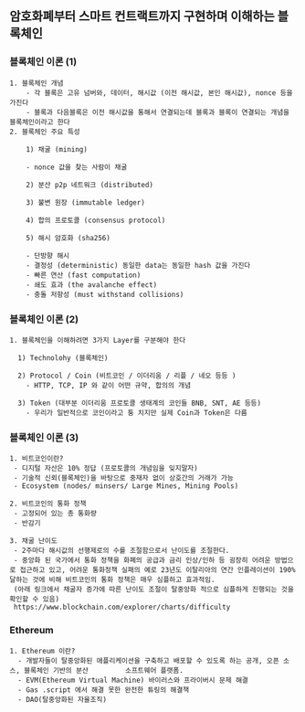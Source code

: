 ## 암호화폐부터 스마트 컨트랙트까지 구현하며 이해하는 블록체인

### 블록체인 이론 (1)

    1. 블록체인 개념
        - 각 블록은 고유 넘버와, 데이터, 해시값 (이전 해시값, 본인 해시값), nonce 등을 가진다
        - 블록과 다음블록은 이전 해시값을 통해서 연결되는데 블록과 블록이 연결되는 개념을 블록체인이라고 한다
    2. 블록체인 주요 특성

        1) 채굴 (mining)

        - nonce 값을 찾는 사람이 채굴

        2) 분산 p2p 네트워크 (distributed)

        3) 불변 원장 (immutable ledger)

        4) 합의 프로토콜 (consensus protocol)

        5) 해시 암호화 (sha256)

        - 단방향 해시
        - 결정성 (deterministic) 동일한 data는 동일한 hash 값을 가진다
        - 빠른 연산 (fast computation)
        - 쇄도 효과 (the avalanche effect)
        - 충돌 저항성 (must withstand collisions)

### 블록체인 이론 (2)

    1. 블록체인을 이해하려면 3가지 Layer를 구분해야 한다

      1) Technolohy (블록체인)

      2) Protocol / Coin (비트코인 / 이더리움 / 리플 / 네오 등등 )
        - HTTP, TCP, IP 와 같이 어떤 규약, 합의의 개념

      3) Token (대부분 이더리움 프로토콜 생태계의 코인들 BNB, SNT, AE 등등)
        - 우리가 일반적으로 코인이라고 퉁 치지만 실제 Coin과 Token은 다름

### 블록체인 이론 (3)

    1. 비트코인이란?
     - 디지털 자산은 10% 정답 (프로토콜의 개념임을 잊지말자)
     - 기술적 신뢰(블록체인)을 바탕으로 중재자 없이 상호간의 거래가 가능
     - Ecosystem (nodes/ minsers/ Large Mines, Mining Pools)

    2. 비트코인의 통화 정책
     - 고정되어 있는 총 통화량
     - 반감기

    3. 채굴 난이도
     - 2주마다 해시값의 선행제로의 수를 조절함으로서 난이도를 조절한다.
     - 중앙화 된 국가에서 통화 정책을 화폐의 공급과 금리 인상/인하 등 굉장히 어려운 방법으로 접근하고 있고, 어려운 통화정책 실패의 예로 23년도 이탈리아의 연간 인플레이션이 190% 달하는 것에 비해 비트코인의 통화 정책은 매우 심플하고 효과적임.
     (아래 링크에서 채굴자 증가에 따른 난이도 조절이 탈중앙화 적으로 심플하게 진행되는 것을 확인할 수 있음)
     https://www.blockchain.com/explorer/charts/difficulty

### Ethereum

    1. Ethereum 이란?
      - 개발자들이 탈중앙화된 애플리케이션을 구축하고 배포할 수 있도록 하는 공개, 오픈 소스, 블록체인 기반의 분산         소프트웨어 플랫폼.
      - EVM(Ethereum Virtual Machine) 바이러스와 프라이버시 문제 해결
      - Gas .script 에서 해결 못한 완전한 튜링의 해결책
      - DAO(탈중앙화된 자율조직)

